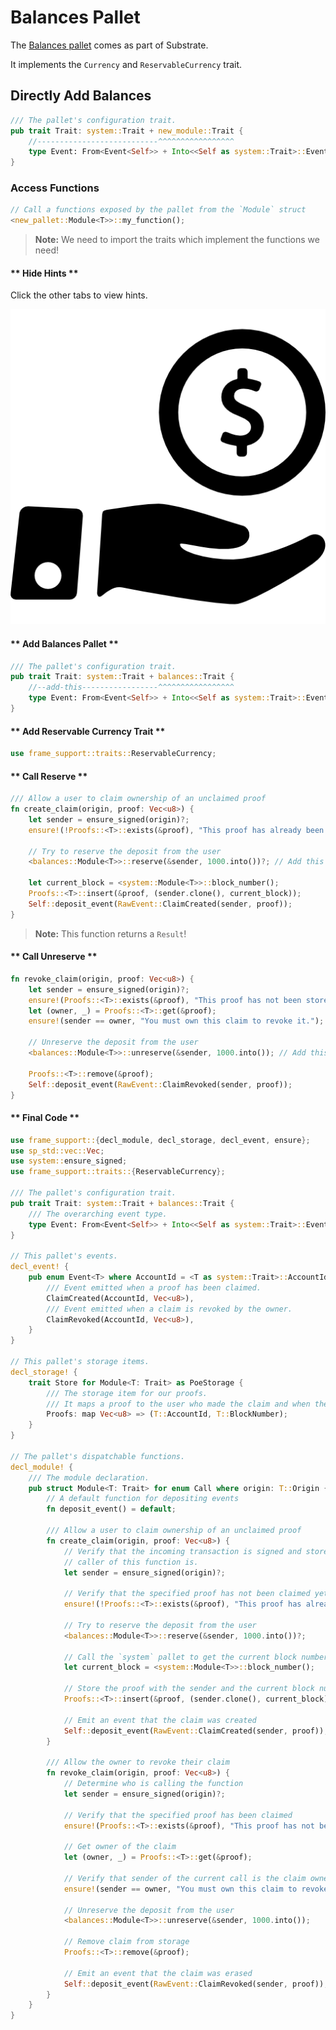 # Balances Pallet

The [Balances pallet](https://substrate.dev/rustdocs/master/pallet_balances/index.html) comes as part of Substrate.

It implements the `Currency` and `ReservableCurrency` trait.

## Directly Add Balances

```rust
/// The pallet's configuration trait.
pub trait Trait: system::Trait + new_module::Trait {
	//---------------------------^^^^^^^^^^^^^^^^^
	type Event: From<Event<Self>> + Into<<Self as system::Trait>::Event>;
}
```

### Access Functions

```rust
// Call a functions exposed by the pallet from the `Module` struct
<new_pallet::Module<T>>::my_function();
```

> **Note:** We need to import the traits which implement the functions we need!

<!-- slide:break-40 -->

<!-- tabs:start -->

#### ** Hide Hints **

Click the other tabs to view hints.

![Money Icon](./assets/balances.png ':size=300')

#### ** Add Balances Pallet **

```rust
/// The pallet's configuration trait.
pub trait Trait: system::Trait + balances::Trait {
	//--add-this-----------------^^^^^^^^^^^^^^^^^
	type Event: From<Event<Self>> + Into<<Self as system::Trait>::Event>;
}
```

#### ** Add Reservable Currency Trait **

```rust
use frame_support::traits::ReservableCurrency;
```

#### ** Call Reserve **

```rust
/// Allow a user to claim ownership of an unclaimed proof
fn create_claim(origin, proof: Vec<u8>) {
	let sender = ensure_signed(origin)?;
	ensure!(!Proofs::<T>::exists(&proof), "This proof has already been claimed.");

	// Try to reserve the deposit from the user
	<balances::Module<T>>::reserve(&sender, 1000.into())?; // Add this line

	let current_block = <system::Module<T>>::block_number();
	Proofs::<T>::insert(&proof, (sender.clone(), current_block));
	Self::deposit_event(RawEvent::ClaimCreated(sender, proof));
}
```

> **Note:** This function returns a `Result`!

#### ** Call Unreserve **

```rust
fn revoke_claim(origin, proof: Vec<u8>) {
	let sender = ensure_signed(origin)?;
	ensure!(Proofs::<T>::exists(&proof), "This proof has not been stored yet.");
	let (owner, _) = Proofs::<T>::get(&proof);
	ensure!(sender == owner, "You must own this claim to revoke it.");

	// Unreserve the deposit from the user
	<balances::Module<T>>::unreserve(&sender, 1000.into()); // Add this line

	Proofs::<T>::remove(&proof);
	Self::deposit_event(RawEvent::ClaimRevoked(sender, proof));
}
```

#### ** Final Code **

```rust
use frame_support::{decl_module, decl_storage, decl_event, ensure};
use sp_std::vec::Vec;
use system::ensure_signed;
use frame_support::traits::{ReservableCurrency};

/// The pallet's configuration trait.
pub trait Trait: system::Trait + balances::Trait {
	/// The overarching event type.
	type Event: From<Event<Self>> + Into<<Self as system::Trait>::Event>;
}

// This pallet's events.
decl_event! {
	pub enum Event<T> where AccountId = <T as system::Trait>::AccountId {
		/// Event emitted when a proof has been claimed.
		ClaimCreated(AccountId, Vec<u8>),
		/// Event emitted when a claim is revoked by the owner.
		ClaimRevoked(AccountId, Vec<u8>),
	}
}

// This pallet's storage items.
decl_storage! {
	trait Store for Module<T: Trait> as PoeStorage {
		/// The storage item for our proofs.
		/// It maps a proof to the user who made the claim and when they made it.
		Proofs: map Vec<u8> => (T::AccountId, T::BlockNumber);
	}
}

// The pallet's dispatchable functions.
decl_module! {
	/// The module declaration.
	pub struct Module<T: Trait> for enum Call where origin: T::Origin {
		// A default function for depositing events
		fn deposit_event() = default;

		/// Allow a user to claim ownership of an unclaimed proof
		fn create_claim(origin, proof: Vec<u8>) {
			// Verify that the incoming transaction is signed and store who the
			// caller of this function is.
			let sender = ensure_signed(origin)?;

			// Verify that the specified proof has not been claimed yet or error with the message
			ensure!(!Proofs::<T>::exists(&proof), "This proof has already been claimed.");

			// Try to reserve the deposit from the user
			<balances::Module<T>>::reserve(&sender, 1000.into())?;

			// Call the `system` pallet to get the current block number
			let current_block = <system::Module<T>>::block_number();

			// Store the proof with the sender and the current block number
			Proofs::<T>::insert(&proof, (sender.clone(), current_block));

			// Emit an event that the claim was created
			Self::deposit_event(RawEvent::ClaimCreated(sender, proof));
		}

		/// Allow the owner to revoke their claim
		fn revoke_claim(origin, proof: Vec<u8>) {
			// Determine who is calling the function
			let sender = ensure_signed(origin)?;

			// Verify that the specified proof has been claimed
			ensure!(Proofs::<T>::exists(&proof), "This proof has not been stored yet.");

			// Get owner of the claim
			let (owner, _) = Proofs::<T>::get(&proof);

			// Verify that sender of the current call is the claim owner
			ensure!(sender == owner, "You must own this claim to revoke it.");

			// Unreserve the deposit from the user
			<balances::Module<T>>::unreserve(&sender, 1000.into());

			// Remove claim from storage
			Proofs::<T>::remove(&proof);

			// Emit an event that the claim was erased
			Self::deposit_event(RawEvent::ClaimRevoked(sender, proof));
		}
	}
}
```

<!-- tabs:end -->
